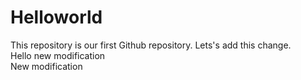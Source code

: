 # Helloworld
This repository is our first Github repository.  Lets's add this change.  
Hello new modification  
New modification
